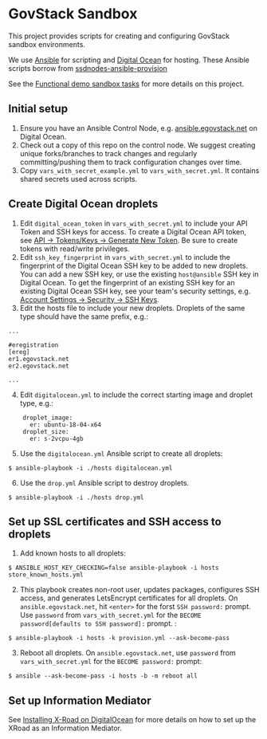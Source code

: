 # GovStack Sandbox

This project provides scripts for creating and configuring GovStack sandbox environments.

We use [Ansible](https://www.ansible.com/) for scripting and [Digital Ocean](https://www.digitalocean.com/) for hosting. These Ansible scripts borrow from [ssdnodes-ansible-provision](https://github.com/joelhans/ssdnodes-ansible-provision.git)

See the [Functional demo sandbox tasks](https://docs.google.com/document/d/19TgKog4yiA3Ci6LXUNfK-ui8OdtBZuXniyWYbH4L5LY/edit#heading=h.h9szyt5mczga) for more details on this project.

## Initial setup

1. Ensure you have an Ansible Control Node, e.g. [ansible.egovstack.net](ansible.egovstack.net) on Digital Ocean.
2. Check out a copy of this repo on the control node. We suggest creating unique forks/branches to track changes and regularly committing/pushing them to track configuration changes over time.
3. Copy `vars_with_secret_example.yml` to `vars_with_secret.yml`. It contains shared secrets used across scripts.

## Create Digital Ocean droplets

1. Edit `digital_ocean_token` in `vars_with_secret.yml` to include your API Token and SSH keys for access. To create a Digital Ocean API token, see [API -> Tokens/Keys -> Generate New Token](https://cloud.digitalocean.com/account/api/tokens?i=a99fae&preserveScrollPosition=true). Be sure to create tokens with read/write privileges.
2. Edit `ssh_key_fingerprint` in `vars_with_secret.yml` to include the fingerprint of the Digital Ocean SSH key to be added to new droplets. You can add a new SSH key, or use the existing `host@ansible` SSH key in Digital Ocean. To get the fingerprint of an existing SSH key for an existing Digital Ocean SSH key, see your team's security settings, e.g. [Account Settings -> Security -> SSH Keys](https://cloud.digitalocean.com/account/security?i=a99fae).
3. Edit the hosts file to include your new droplets. Droplets of the same type should have the same prefix, e.g.:

```
...

#eregistration
[ereg]
er1.egovstack.net
er2.egovstack.net

...
```

4. Edit `digitalocean.yml` to include the correct starting image and droplet type, e.g.:

```
    droplet_image:
      er: ubuntu-18-04-x64
    droplet_size:
      er: s-2vcpu-4gb
```

5. Use the `digitalocean.yml` Ansible script to create all droplets:

```
$ ansible-playbook -i ./hosts digitalocean.yml
```

6. Use the `drop.yml` Ansible script to destroy droplets.

```
$ ansible-playbook -i ./hosts drop.yml
```

## Set up SSL certificates and SSH access to droplets

1. Add known hosts to all droplets:

```
$ ANSIBLE_HOST_KEY_CHECKING=false ansible-playbook -i hosts store_known_hosts.yml
```

2. This playbook creates non-root user, updates packages, configures SSH access, and generates LetsEncrypt certificates for all droplets. On `ansible.egovstack.net`, hit `<enter>` for the forst `SSH password:` prompt. Use `password` from `vars_with_secret.yml` for the `BECOME password[defaults to SSH password]:` prompt. :

```
$ ansible-playbook -i hosts -k provision.yml --ask-become-pass
```

3. Reboot all droplets. On `ansible.egovstack.net`, use `password` from `vars_with_secret.yml` for the `BECOME password:` prompt:

```
$ ansible --ask-become-pass -i hosts -b -m reboot all
```

## Set up Information Mediator

See [Installing X-Road on DigitalOcean](https://docs.google.com/document/d/17B-LnWdMlpIblM7nodchec6uMRCTtyHXM2sJvhN0xcA/edit#) for more details on how to set up the XRoad as an Information Mediator.
